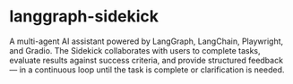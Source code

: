 # langgraph-sidekick
A multi-agent AI assistant powered by LangGraph, LangChain, Playwright, and Gradio. The Sidekick collaborates with users to complete tasks, evaluate results against success criteria, and provide structured feedback — in a continuous loop until the task is complete or clarification is needed.
